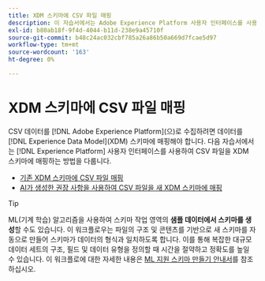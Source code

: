 ```yaml
---
title: XDM 스키마에 CSV 파일 매핑
description: 이 자습서에서는 Adobe Experience Platform 사용자 인터페이스를 사용하여 CSV 파일을 XDM 스키마에 매핑하는 방법을 다룹니다.
exl-id: b80ab18f-9f4d-4044-b11d-238e9a45710f
source-git-commit: b48c24ac032cbf785a26a86b50a669d7fcae5d97
workflow-type: tm+mt
source-wordcount: '163'
ht-degree: 0%

---
```


# XDM 스키마에 CSV 파일 매핑

CSV 데이터를 [!DNL Adobe Experience Platform]&#x200B;(으)로 수집하려면 데이터를 [!DNL Experience Data Model]&#x200B;(XDM) 스키마에 매핑해야 합니다. 다음 자습서에서는 [!DNL Experience Platform] 사용자 인터페이스를 사용하여 CSV 파일을 XDM 스키마에 매핑하는 방법을 다룹니다.

* [기존 XDM 스키마에 CSV 파일 매핑](./existing-schema.md)
* [AI가 생성한 권장 사항을 사용하여 CSV 파일을 새 XDM 스키마에 매핑](./recommendations.md)

>[!TIP]
>
>ML(기계 학습) 알고리즘을 사용하여 스키마 작업 영역의 **샘플 데이터에서 스키마를 생성**&#x200B;할 수도 있습니다. 이 워크플로우는 파일의 구조 및 콘텐츠를 기반으로 새 스키마를 자동으로 만들어 스키마가 데이터의 형식과 일치하도록 합니다. 이를 통해 복잡한 대규모 데이터 세트의 구조, 필드 및 데이터 유형을 정의할 때 시간을 절약하고 정확도를 높일 수 있습니다. 이 워크플로에 대한 자세한 내용은 [ML 지원 스키마 만들기 안내서](../../../xdm/ui/ml-assisted-schema-creation.md)를 참조하십시오.
